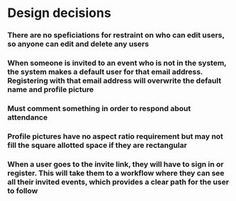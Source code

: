 # Design decisions
### There are no speficiations for restraint on who can edit users, so anyone can edit and delete any users
### When someone is invited to an event who is not in the system, the system makes a default user for that email address. Registering with that email address will overwrite the default name and profile picture
### Must comment something in order to respond about attendance
### Profile pictures have no aspect ratio requirement but may not fill the square allotted space if they are rectangular
### When a user goes to the invite link, they will have to sign in or register. This will take them to a workflow where they can see all their invited events, which provides a clear path for the user to follow
